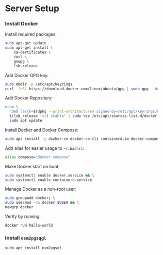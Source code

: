 # Server Setup

### Install Docker
Install required packages:
```bash
sudo apt-get update
sudo apt-get install \
    ca-certificates \
    curl \
    gnupg \
    lsb-release
```

Add Docker GPG key:
```bash
sudo mkdir -p /etc/apt/keyrings
curl -fsSL https://download.docker.com/linux/ubuntu/gpg | sudo gpg --dearmor -o /etc/apt/keyrings/docker.gpg
```

Add Docker Repository:
```bash
echo \
  "deb [arch=$(dpkg --print-architecture) signed-by=/etc/apt/keyrings/docker.gpg] https://download.docker.com/linux/ubuntu \
  $(lsb_release -cs) stable" | sudo tee /etc/apt/sources.list.d/docker.list > /dev/null
  sudo apt update
```

Install Docker and Docker Compose:
```bash
sudo apt install -y docker-ce docker-ce-cli containerd.io docker-compose-plugin
```

Add alias for easier usage to `~/.bashrc`:
```bash
alias compose="docker compose"
```

Make Docker start on boot:
```bash
sudo systemctl enable docker.service && \
sudo systemctl enable containerd.service
```

Manage Docker as a non-root user:
```bash
sudo groupadd docker; \
sudo usermod -aG docker $USER && \
newgrp docker
```
Verify by running:
```bash
docker run hello-world
```



### Install `osm2pgsqgl`
`sudo apt install osm2pgsql`
